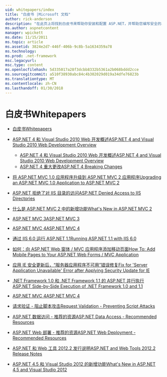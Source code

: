 ```yaml
---
uid: whitepapers/index
title: "白皮书 |Microsoft 文档"
author: rick-anderson
description: "在此页上将找到白皮书来帮助你安装和配置 ASP.NET，并帮助您编写安全的、 快速且灵活的 ASP.NET 应用程序。"
ms.author: aspnetcontent
manager: wpickett
ms.date: 11/15/2011
ms.topic: article
ms.assetid: 3824e2d7-446f-406b-9c8b-5a1634359a78
ms.technology: 
ms.prod: .net-framework
msc.legacyurl: 
msc.type: content
ms.openlocfilehash: 5d335017a28f3dcbb8332b5361a2b068bddd2cce
ms.sourcegitcommit: a510f38930abc84c4b302029d019a34dfe76823b
ms.translationtype: MT
ms.contentlocale: zh-CN
ms.lasthandoff: 01/30/2018
---
```

<a name="whitepapers"></a><span data-ttu-id="5b0f3-103">白皮书</span><span class="sxs-lookup"><span data-stu-id="5b0f3-103">Whitepapers</span></span>
====================
- [<span data-ttu-id="5b0f3-104">白皮书</span><span class="sxs-lookup"><span data-stu-id="5b0f3-104">Whitepapers</span></span>](overview.md)
- [<span data-ttu-id="5b0f3-105">ASP.NET 4 和 Visual Studio 2010 Web 开发概述</span><span class="sxs-lookup"><span data-stu-id="5b0f3-105">ASP.NET 4 and Visual Studio 2010 Web Development Overview</span></span>](aspnet4/index.md)

    - [<span data-ttu-id="5b0f3-106">ASP.NET 4 和 Visual Studio 2010 Web 开发概述</span><span class="sxs-lookup"><span data-stu-id="5b0f3-106">ASP.NET 4 and Visual Studio 2010 Web Development Overview</span></span>](aspnet4/overview.md)
    - [<span data-ttu-id="5b0f3-107">ASP.NET 4 重大更改</span><span class="sxs-lookup"><span data-stu-id="5b0f3-107">ASP.NET 4 Breaking Changes</span></span>](aspnet4/breaking-changes.md)
- [<span data-ttu-id="5b0f3-108">将 ASP.NET MVC 1.0 应用程序升级到 ASP.NET MVC 2 应用程序</span><span class="sxs-lookup"><span data-stu-id="5b0f3-108">Upgrading an ASP.NET MVC 1.0 Application to ASP.NET MVC 2</span></span>](aspnet-mvc2-upgrade-notes.md)
- [<span data-ttu-id="5b0f3-109">ASP.NET 拒绝了对 IIS 目录的访问</span><span class="sxs-lookup"><span data-stu-id="5b0f3-109">ASP.NET Denied Access to IIS Directories</span></span>](denied-access-to-iis-directories.md)
- [<span data-ttu-id="5b0f3-110">什么是 ASP.NET MVC 2 中的新增功能</span><span class="sxs-lookup"><span data-stu-id="5b0f3-110">What's New in ASP.NET MVC 2</span></span>](what-is-new-in-aspnet-mvc.md)
- [<span data-ttu-id="5b0f3-111">ASP.NET MVC 3</span><span class="sxs-lookup"><span data-stu-id="5b0f3-111">ASP.NET MVC 3</span></span>](mvc3-release-notes.md)
- [<span data-ttu-id="5b0f3-112">ASP.NET MVC 4</span><span class="sxs-lookup"><span data-stu-id="5b0f3-112">ASP.NET MVC 4</span></span>](mvc4-beta-release-notes.md)
- [<span data-ttu-id="5b0f3-113">通过 IIS 6.0 运行 ASP.NET 1.1</span><span class="sxs-lookup"><span data-stu-id="5b0f3-113">Running ASP.NET 1.1 with IIS 6.0</span></span>](aspnet-and-iis6.md)
- [<span data-ttu-id="5b0f3-114">如何：向 ASP.NET Web 窗体 / MVC 应用程序添加移动页面</span><span class="sxs-lookup"><span data-stu-id="5b0f3-114">How To: Add Mobile Pages to Your ASP.NET Web Forms / MVC Application</span></span>](add-mobile-pages-to-your-aspnet-web-forms-mvc-application.md)
- [<span data-ttu-id="5b0f3-115">应用 IE 安全更新后，“服务器应用程序不可用”错误修复</span><span class="sxs-lookup"><span data-stu-id="5b0f3-115">Fix for 'Server Application Unavailable' Error after Applying Security Update for IE</span></span>](ms03-32-issue.md)
- [<span data-ttu-id="5b0f3-116"> .NET Framework 1.0 和 .NET Framework 1.1 的 ASP.NET 并行执行</span><span class="sxs-lookup"><span data-stu-id="5b0f3-116">ASP.NET Side-by-Side Execution of .NET Framework 1.0 and 1.1</span></span>](side-by-side-with-10.md)
- [<span data-ttu-id="5b0f3-117">ASP.NET MVC 4</span><span class="sxs-lookup"><span data-stu-id="5b0f3-117">ASP.NET MVC 4</span></span>](mvc4-release-notes.md)
- [<span data-ttu-id="5b0f3-118">请求验证 - 阻止脚本攻击</span><span class="sxs-lookup"><span data-stu-id="5b0f3-118">Request Validation - Preventing Script Attacks</span></span>](request-validation.md)
- [<span data-ttu-id="5b0f3-119">ASP.NET 数据访问 - 推荐的资源</span><span class="sxs-lookup"><span data-stu-id="5b0f3-119">ASP.NET Data Access - Recommended Resources</span></span>](aspnet-data-access-content-map.md)
- [<span data-ttu-id="5b0f3-120">ASP.NET Web 部署 - 推荐的资源</span><span class="sxs-lookup"><span data-stu-id="5b0f3-120">ASP.NET Web Deployment - Recommended Resources</span></span>](aspnet-web-deployment-content-map.md)
- [<span data-ttu-id="5b0f3-121">ASP.NET 和 Web 工具 2012.2 发行说明</span><span class="sxs-lookup"><span data-stu-id="5b0f3-121">ASP.NET and Web Tools 2012.2 Release Notes</span></span>](aspnet-and-web-tools-20122-release-notes.md)
- [<span data-ttu-id="5b0f3-122">ASP.NET 4.5 和 Visual Studio 2012 的新增功能</span><span class="sxs-lookup"><span data-stu-id="5b0f3-122">What's New in ASP.NET 4.5 and Visual Studio 2012</span></span>](whats-new-in-aspnet-45-and-visual-studio-2012.md)
